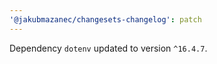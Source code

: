 ```yaml
---
'@jakubmazanec/changesets-changelog': patch
---
```

Dependency `dotenv` updated to version `^16.4.7`.
